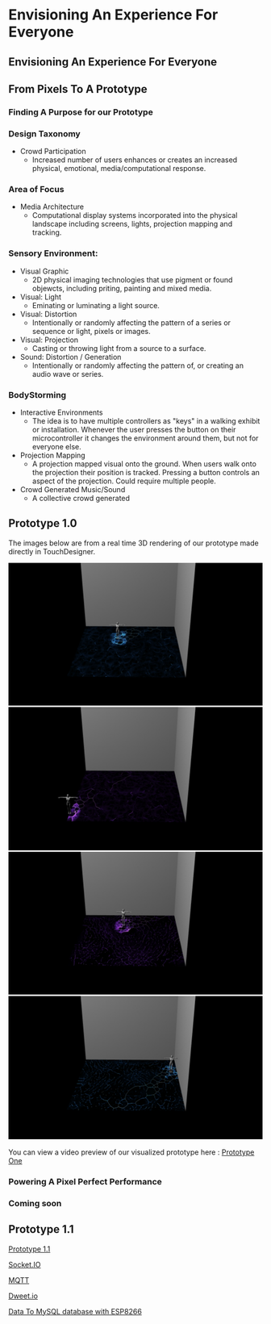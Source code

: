 # Envisioning An Experience For Everyone
## Envisioning An Experience For Everyone
 
 ## From Pixels To A Prototype
  ### Finding A Purpose for our Prototype
 
### Design Taxonomy
  * Crowd Participation
    * Increased number of users enhances or creates an increased physical, emotional, media/computational response.  
       
### Area of Focus
  * Media Architecture
    * Computational display systems incorporated into the physical landscape including screens, lights, projection mapping and tracking.
    
### Sensory Environment:
  * Visual Graphic
    * 2D physical imaging technologies that use pigment or found objewcts, including priting, painting and mixed media.  
  * Visual: Light
    * Eminating or luminating a light source.
  * Visual: Distortion
    * Intentionally or randomly affecting the pattern of a series or sequence or light, pixels or images.  
  * Visual: Projection
    * Casting or throwing light from a source to a surface.  
  * Sound: Distortion / Generation 
    * Intentionally or randomly affecting the pattern of, or creating an audio wave or series.  
    
### BodyStorming
  * Interactive Environments
    * The idea is to have multiple controllers as "keys" in a walking exhibit or installation.  Whenever the user presses the button on their microcontroller it changes the environment around them, but not for everyone else.  
  * Projection Mapping
    * A projection mapped visual onto the ground.  When users walk onto the projection their position is tracked.  Pressing a button controls an aspect of the projection.  Could require multiple people.  
  * Crowd Generated Music/Sound
    * A collective crowd generated 
    
## Prototype 1.0

The images below are from a real time 3D rendering of our prototype made directly in TouchDesigner.  

![ImageOne](images/TDMovieOut.0.jpg)
![ImageTwo](images/TDMovieOut.1.jpg)
![ImageThree](images/TDMovieOut.2.jpg)
![ImageFour](images/TDMovieOut.3.jpg)

You can view a video preview of our visualized prototype here : [Prototype One](https://www.youtube.com/watch?v=RlnMgWQJlpA&feature=youtu.be)

### Powering A Pixel Perfect Performance 

### Coming soon
## Prototype 1.1
[Prototype 1.1](https://www.youtube.com/watch?v=__j6FiRErwo&feature=youtu.be)

[Socket.IO](https://socket.io/)

[MQTT](https://mqtt.org/)

[Dweet.io](https://mqtt.org/)

[Data To MySQL database with ESP8266](https://theiotprojects.com/insert-data-into-mysql-database-with-esp8266/) 
